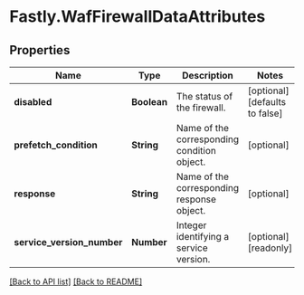 # Fastly.WafFirewallDataAttributes

## Properties

Name | Type | Description | Notes
------------ | ------------- | ------------- | -------------
**disabled** | **Boolean** | The status of the firewall. | [optional] [defaults to false]
**prefetch_condition** | **String** | Name of the corresponding condition object. | [optional] 
**response** | **String** | Name of the corresponding response object. | [optional] 
**service_version_number** | **Number** | Integer identifying a service version. | [optional] [readonly] 



[[Back to API list]](../../README.md#endpoints) [[Back to README]](../../README.md)
